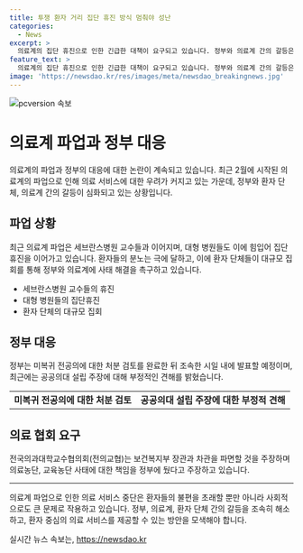 ```yaml
---
title: 투쟁 환자 거리 집단 휴진 방식 멈춰야 성난
categories:
  - News
excerpt: >
  의료계의 집단 휴진으로 인한 긴급한 대책이 요구되고 있습니다. 정부와 의료계 간의 갈등은 환자들에게 불편과 불안을 초래하고 있습니다. 전공의들의 복귀를 촉구하고, 의료계와의 합의를 이루는 것이 시급합니다. 현재 전체 전공의 중 근무 중인 비율이 낮아 상황은 심각합니다. 또한, 환자단체가 대규모 집회를 통해 정부와 의료계에 해결책을 촉구하는 이례적인 상황입니다. 이러한 상황에서 정부는 촉박한 시일 내에 미복귀 전공의에 대한 처분을 발표할 예정이며, 의료개혁을 위한 다양한 논의가 필요하다는 입장을 밝혔습니다.
feature_text: >
  의료계의 집단 휴진으로 인한 긴급한 대책이 요구되고 있습니다. 정부와 의료계 간의 갈등은 환자들에게 불편과 불안을 초래하고 있습니다. 전공의들의 복귀를 촉구하고, 의료계와의 합의를 이루는 것이 시급합니다. 현재 전체 전공의 중 근무 중인 비율이 낮아 상황은 심각합니다. 또한, 환자단체가 대규모 집회를 통해 정부와 의료계에 해결책을 촉구하는 이례적인 상황입니다. 이러한 상황에서 정부는 촉박한 시일 내에 미복귀 전공의에 대한 처분을 발표할 예정이며, 의료개혁을 위한 다양한 논의가 필요하다는 입장을 밝혔습니다.
image: 'https://newsdao.kr/res/images/meta/newsdao_breakingnews.jpg'
---
```


<p><img src="https://newsdao.kr/res/images/meta/newsdao_breakingnews.jpg" alt="pcversion 속보" /></p>

<h1>의료계 파업과 정부 대응</h1>

<p data-ke-size="size16">의료계의 파업과 정부의 대응에 대한 논란이 계속되고 있습니다. 최근 2월에 시작된 의료계의 파업으로 인해 의료 서비스에 대한 우려가 커지고 있는 가운데, 정부와 환자 단체, 의료계 간의 갈등이 심화되고 있는 상황입니다.</p>

<h2 data-ke-size="size26">파업 상황</h2>

<p data-ke-size="size16">최근 의료계 파업은 세브란스병원 교수들과 이어지며, 대형 병원들도 이에 힘입어 집단휴진을 이어가고 있습니다. 환자들의 분노는 극에 달하고, 이에 환자 단체들이 대규모 집회를 통해 정부와 의료계에 사태 해결을 촉구하고 있습니다.</p>

<ul>
  <li>세브란스병원 교수들의 휴진</li>
  <li>대형 병원들의 집단휴진</li>
  <li>환자 단체의 대규모 집회</li>
</ul>

<h2 data-ke-size="size26">정부 대응</h2>

<p data-ke-size="size16">정부는 미복귀 전공의에 대한 처분 검토를 완료한 뒤 조속한 시일 내에 발표할 예정이며, 최근에는 공공의대 설립 주장에 대해 부정적인 견해를 밝혔습니다.</p>

<table>
  <tr>
    <td style="text-align: center; height: 17px;"><b>미복귀 전공의에 대한 처분 검토</b></td>
    <td style="text-align: center; height: 17px;"><b>공공의대 설립 주장에 대한 부정적 견해</b></td>
  </tr>
</table>

<h2 data-ke-size="size26">의료 협회 요구</h2>

<p data-ke-size="size16">전국의과대학교수협의회(전의교협)는 보건복지부 장관과 차관을 파면할 것을 주장하며 의료농단, 교육농단 사태에 대한 책임을 정부에 뒀다고 주장하고 있습니다.</p>

<hr>

<p data-ke-size="size16">의료계 파업으로 인한 의료 서비스 중단은 환자들의 불편을 초래할 뿐만 아니라 사회적으로도 큰 문제로 작용하고 있습니다. 정부, 의료계, 환자 단체 간의 갈등을 조속히 해소하고, 환자 중심의 의료 서비스를 제공할 수 있는 방안을 모색해야 합니다.</p>
실시간 뉴스 속보는, <a href="https://newsdao.kr" rel="dofollow">https://newsdao.kr</a>


